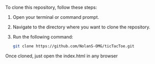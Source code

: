 To clone this repository, follow these steps:

1. Open your terminal or command prompt.

2. Navigate to the directory where you want to clone the repository.

3. Run the following command:

   ```bash
   git clone https://github.com/NolanS-OMG/ticTacToe.git

Once cloned, just open the index.html in any browser
